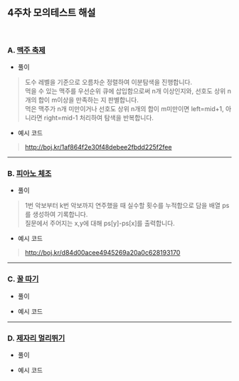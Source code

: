 ## 4주차 모의테스트 해설
<br>

### A. [맥주 축제](https://www.acmicpc.net/problem/17503)
- 풀이
>도수 레벨을 기준으로 오름차순 정렬하여 이분탐색을 진행합니다.<br>
먹을 수 있는 맥주를 우선순위 큐에 삽입함으로써 n개 이상인지와, 선호도 상위 n개의 합이 m이상을 만족하는 지 판별합니다.<br>
먹은 맥주가 n개 미만이거나 선호도 상위 n개의 합이 m미만이면 left=mid+1, 아니라면 right=mid-1 처리하여 탐색을 반복합니다.
- 예시 코드
>http://boj.kr/1af864f2e30f48debee2fbdd225f2fee

****************************

### B. [피아노 체조](https://www.acmicpc.net/problem/21318)
- 풀이
>1번 악보부터 k번 악보까지 연주했을 때 실수할 횟수를 누적합으로 담을 배열 ps를 생성하여 기록합니다.<br>
질문에서 주어지는 x,y에 대해 ps[y]-ps[x]를 출력합니다.
- 예시 코드
>http://boj.kr/d84d00acee4945269a20a0c628193170


****************************

### C. [꿀 따기](https://www.acmicpc.net/problem/21758)
- 풀이
>
- 예시 코드
>


****************************

### D. [제자리 멀리뛰기](https://www.acmicpc.net/problem/6209)
- 풀이
>
- 예시 코드
>

